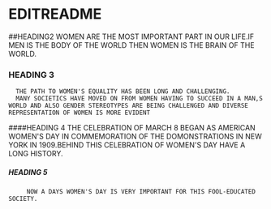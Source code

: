 # EDITREADME

##HEADING2
     WOMEN ARE THE MOST IMPORTANT PART IN OUR LIFE.IF MEN IS THE BODY OF THE WORLD THEN WOMEN IS THE BRAIN OF THE WORLD.
### HEADING 3
      THE PATH TO WOMEN'S EQUALITY HAS BEEN LONG AND CHALLENGING.
      MANY SOCIETICS HAVE MOVED ON FROM WOMEN HAVING TO SUCCEED IN A MAN,S WORLD AND ALSO GENDER STEREOTYPES ARE BEING CHALLENGED AND DIVERSE REPRESENTATION OF WOMEN IS MORE EVIDENT
      
####HEADING 4 
       THE CELEBRATION OF MARCH 8 BEGAN AS AMERICAN WOMEN'S DAY IN COMMEMORATION OF THE DOMONSTRATIONS IN NEW YORK IN 1909.BEHIND THIS CELEBRATION OF WOMEN'S DAY HAVE A LONG HISTORY.
     
  ##### HEADING 5
         NOW A DAYS WOMEN'S DAY IS VERY IMPORTANT FOR THIS FOOL-EDUCATED SOCIETY.
